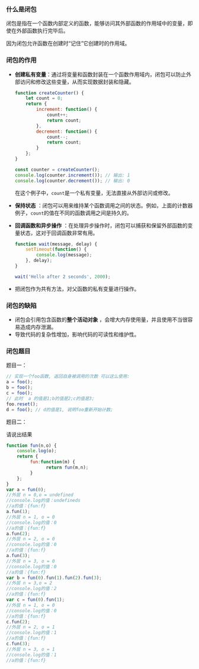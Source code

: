 ### 什么是闭包

闭包是指在一个函数内部定义的函数，能够访问其外部函数的作用域中的变量，即使在外部函数执行完毕后。

因为闭包允许函数在创建时“记住”它创建时的作用域。

### 闭包的作用

- **创建私有变量**：通过将变量和函数封装在一个函数作用域内，闭包可以防止外部访问和修改这些变量，从而实现数据封装和隐藏。
  ```js
  function createCounter() {
      let count = 0;
      return {
          increment: function() {
              count++;
              return count;
          },
          decrement: function() {
              count--;
              return count;
          }
      };
  }

  const counter = createCounter();
  console.log(counter.increment()); // 输出: 1
  console.log(counter.decrement()); // 输出: 0

  ```

    在这个例子中，`count`是一个私有变量，无法直接从外部访问或修改。

- **保持状态** ：闭包可以用来维持某个函数调用之间的状态。例如，上面的计数器例子，`count`的值在不同的函数调用之间是持久的。
- **回调函数和异步操作** ：在处理异步操作时，闭包可以捕获和保留外部函数的变量状态，这对于回调函数非常有用。
  ```js
  function wait(message, delay) {
      setTimeout(function() {
          console.log(message);
      }, delay);
  }

  wait('Hello after 2 seconds', 2000);

  ```
- 把闭包作为共有方法，对父函数的私有变量进行操作。

### 闭包的缺陷

- 闭包会引用包含函数的**整个活动对象** ，会增大内存使用量，并且使用不当很容易造成内存泄漏。
- 导致代码的复杂性增加，影响代码的可读性和维护性。

### 闭包题目

题目一：

```javascript
// 实现一个foo函数, 返回自身被调用的次数 可以这么使用:
a = foo();
b = foo();
c = foo();
// 此时  a 的值是1;b的值是2;c的值是3;
foo.reset();
d = foo(); // d的值是1, 说明foo重新开始计数;
```

题目二：

请说出结果

```javascript
function fun(n,o) {
    console.log(o);
    return {
         fun:function(m) {
               return fun(m,n);
         }
    };
}
var a = fun(0); 
//外层 n = 0,o = undefined
//console.log的值：undefineds
//a的值：{fun:f}
a.fun(1); 
//外层 n = 1, o = 0
//console.log的值：0
//a的值：{fun:f}
a.fun(2); 
//外层 n = 2, o = 0
//console.log的值：0
//a的值：{fun:f}
a.fun(3); 
//外层 n = 3, o = 0
//console.log的值：0
//a的值：{fun:f}
var b = fun(0).fun(1).fun(2).fun(3); 
//外层 n = 3,o = 2
//console.log的值：2
//a的值：{fun:f}
var c = fun(0).fun(1);
//外层 n = 1, o = 0
//console.log的值：0
//a的值：{fun:f}
c.fun(2);
//外层 n = 2, o = 1
//console.log的值：1
//a的值：{fun:f}
c.fun(3); 
//外层 n = 3, o = 1
//console.log的值：1
//a的值：{fun:f}
```
